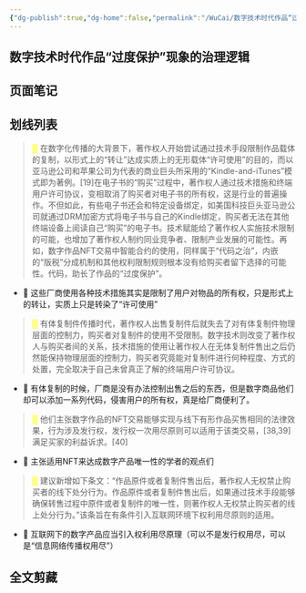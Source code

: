 ```yaml
---
{"dg-publish":true,"dg-home":false,"permalink":"/WuCai/数字技术时代作品“过度保护”现象的治理逻辑-H8DH69H/","dgPassFrontmatter":true}
---
```



## 数字技术时代作品“过度保护”现象的治理逻辑 

## 页面笔记


## 划线列表
> <font color="#FFFF83">█  </font>在数字化传播的大背景下，著作权人开始尝试通过技术手段限制作品载体的复制，以形式上的“转让”达成实质上的无形载体“许可使用”的目的，而以亚马逊公司和苹果公司为代表的商业巨头所采用的“Kindle-and-iTunes”模式即为著例。[19]在电子书的“购买”过程中，著作权人通过技术措施和终端用户许可协议，变相取消了购买者对电子书的所有权，这是行业的普遍操作。不但如此，有些电子书还会和特定设备绑定，如美国科技巨头亚马逊公司就通过DRM加密方式将电子书与自己的Kindle绑定，购买者无法在其他终端设备上阅读自己“购买”的电子书。技术赋能给了著作权人实施技术限制的可能，也增加了著作权人制约同业竞争者、限制产业发展的可能性。再如，数字作品NFT交易中智能合约的使用，同样属于“代码之治”，内嵌的“版税”分成机制和其他权利限制规则根本没有给购买者留下选择的可能性。代码，助长了作品的“过度保护”。
- 📝 这些厂商使用各种技术措施其实是限制了用户对物品的所有权，只是形式上的转让，实质上只是转染了“许可使用”

> <font color="#FFFF83">█  </font>有体复制件传播时代，著作权人出售复制件后就失去了对有体复制件物理层面的控制力，购买者对复制件的使用不受限制。数字技术则改变了著作权人与购买者间的关系，技术措施的使用让著作权人在无体复制件售出之后仍然能保持物理层面的控制力，购买者究竟能对复制件进行何种程度、方式的处置，完全取决于自己未曾真正了解的终端用户许可协议。
- 📝 有体复制的时候，厂商是没有办法控制出售之后的东西，但是数字商品他们却可以添加一系列代码，侵害用户的所有权，真是给厂商便利了。

> <font color="#FFFF83">█  </font>他们主张数字作品的NFT交易能够实现与线下有形作品买售相同的法律效果，行为涉及发行权，发行权一次用尽原则可以适用于该类交易，[38,39]满足买家的利益诉求。[40]
- 📝 主张适用NFT来达成数字产品唯一性的学者的观点们

> <font color="#FFFF83">█  </font>建议新增如下条文：“作品原件或者复制件售出后，著作权人无权禁止购买者的线下处分行为。作品原件或者复制件售出后，如果通过技术手段能够确保转售过程中原件或者复制件的唯一性，则著作权人无权禁止购买者的线上处分行为。”该条旨在有条件引入互联网环境下权利用尽原则的适用。
- 📝 互联网下的数字产品应当引入权利用尽原理（可以不是发行权用尽，可以是“信息网络传播权用尽”）


## 全文剪藏

